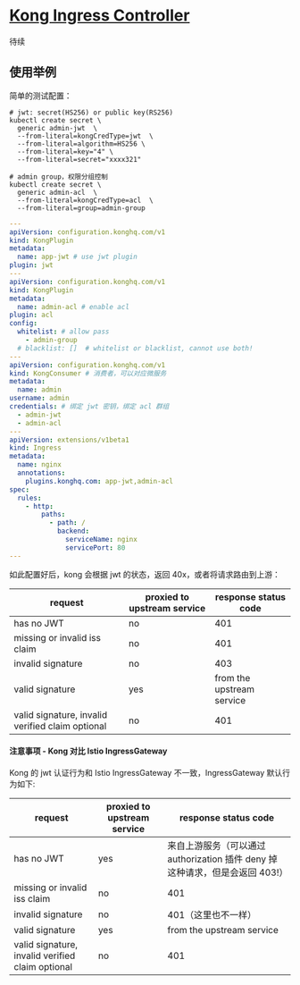 # [Kong Ingress Controller](https://github.com/Kong/kubernetes-ingress-controller)

待续

## 使用举例

简单的测试配置：

```shell
# jwt: secret(HS256) or public key(RS256)
kubectl create secret \
  generic admin-jwt  \
  --from-literal=kongCredType=jwt  \
  --from-literal=algorithm=HS256 \
  --from-literal=key="4" \
  --from-literal=secret="xxxx321"

# admin group，权限分组控制
kubectl create secret \
  generic admin-acl  \
  --from-literal=kongCredType=acl  \
  --from-literal=group=admin-group
```

```yaml
---
apiVersion: configuration.konghq.com/v1
kind: KongPlugin
metadata:
  name: app-jwt # use jwt plugin
plugin: jwt
---
apiVersion: configuration.konghq.com/v1
kind: KongPlugin
metadata:
  name: admin-acl # enable acl
plugin: acl
config:
  whitelist: # allow pass
    - admin-group
  # blacklist: []  # whitelist or blacklist, cannot use both!
---
apiVersion: configuration.konghq.com/v1
kind: KongConsumer # 消费者，可以对应微服务
metadata:
  name: admin
username: admin
credentials: # 绑定 jwt 密钥，绑定 acl 群组
  - admin-jwt
  - admin-acl
---
apiVersion: extensions/v1beta1
kind: Ingress
metadata:
  name: nginx
  annotations:
    plugins.konghq.com: app-jwt,admin-acl
spec:
  rules:
    - http:
        paths:
          - path: /
            backend:
              serviceName: nginx
              servicePort: 80
---
```

如此配置好后，kong 会根据 jwt 的状态，返回 40x，或者将请求路由到上游：

| request                                          | proxied to upstream service | response status code      |
| ------------------------------------------------ | --------------------------- | ------------------------- |
| has no JWT                                       | no                          | 401                       |
| missing or invalid iss claim                     | no                          | 401                       |
| invalid signature                                | no                          | 403                       |
| valid signature                                  | yes                         | from the upstream service |
| valid signature, invalid verified claim optional | no                          | 401                       |

#### 注意事项 - Kong 对比 Istio IngressGateway

Kong 的 jwt 认证行为和 Istio IngressGateway 不一致，IngressGateway 默认行为如下:

| request                                          | proxied to upstream service | response status code                                                         |
| ------------------------------------------------ | --------------------------- | ---------------------------------------------------------------------------- |
| has no JWT                                       | yes                         | 来自上游服务（可以通过 authorization 插件 deny 掉这种请求，但是会返回 403!） |
| missing or invalid iss claim                     | no                          | 401                                                                          |
| invalid signature                                | no                          | 401（这里也不一样）                                                          |
| valid signature                                  | yes                         | from the upstream service                                                    |
| valid signature, invalid verified claim optional | no                          | 401                                                                          |
